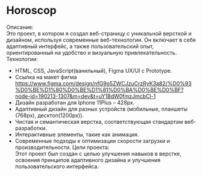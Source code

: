 # Horoscop

Описание:  
Это проект, в котором я создал веб-страницу с уникальной версткой и дизайном, используя современные веб-технологии. Он включает в себя адаптивный интерфейс, а также пользовательский опыт, ориентированный на удобство и визуальную привлекательность.
Технологии:

- HTML, CSS, JavaScript(ванильный), Figma UX/UI c Prototype.
- Ссылка на макет фигма https://www.figma.com/design/nfG9o5ZWCJzuCrzRyK3a82/%D0%93%D0%BE%D1%80%D0%BE%D1%81%D0%BA%D0%BE%D0%BF?node-id=190213-1307&m=dev&t=uY1BdW0fmzJmcbCl-1
- Дизайн разработан для Iphone 11Plus – 428px.
- Адаптивный дизайн для разных устройств (мобильные, планшеты (768px), десктоп(1200px)).
- Чистая и семантическая верстка, соответствующая стандартам веб-разработки.
- Интерактивные элементы, такие как анимация.
- Современные подходы к оптимизации скорости загрузки и производительности.
  Цели проекта:  
  Этот проект был создан с целью улучшения навыков в верстке, освоения принципов адаптивного дизайна и улучшения пользовательского интерфейса.
